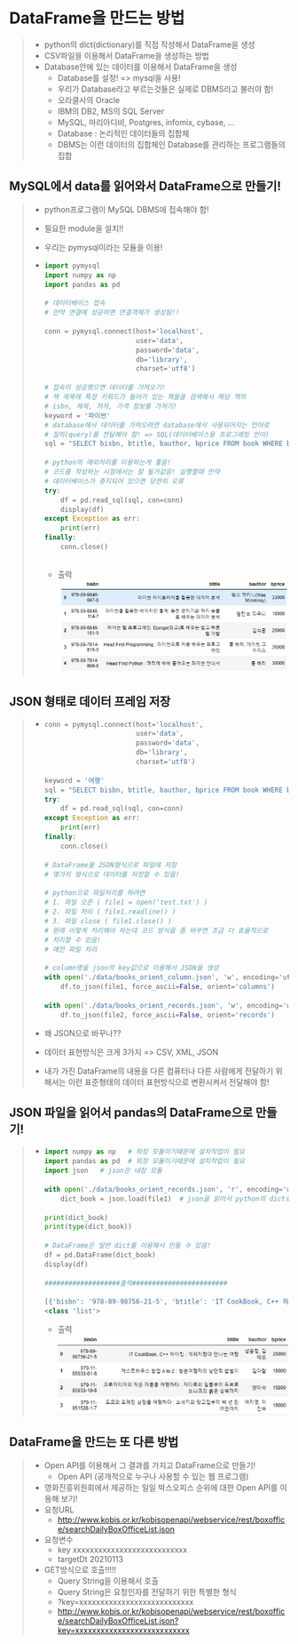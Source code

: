# DataFrame을 만드는 방법

> *  python의 dict(dictionary)를 직접 작성해서 DataFrame을 생성
> * CSV파일을 이용해서 DataFrame을 생성하는 방법
> * Database안에 있는 데이터를 이용해서 DataFrame을 생성
>   * Database를 설정! => mysql을 사용!
>   * 우리가 Database라고 부르는것들은 실제로 DBMS라고 불러야 함!
>   * 오라클사의 Oracle
>   * IBM의 DB2, MS의 SQL Server
>   * MySQL, 마리아디비, Postgres, infomix, cybase, ...
>   * Database : 논리적인 데이터들의 집합체
>   * DBMS는 이런 데이터의 집합체인 Database를 관리하는 프로그램들의 집합

## MySQL에서 data를 읽어와서 DataFrame으로 만들기!

> * python프로그램이 MySQL DBMS에 접속해야 함!
>
> * 필요한 module을 설치!!
>
> * 우리는 pymysql이라는 모듈을 이용!
>
> * ```python
>   import pymysql
>   import numpy as np
>   import pandas as pd
>   
>   # 데이터베이스 접속
>   # 만약 연결에 성공하면 연결객체가 생성됨!!
>   
>   conn = pymysql.connect(host='localhost',
>                          user='data',
>                          password='data',
>                          db='library',
>                          charset='utf8')
>   
>   # 접속이 성공했으면 데이터를 가져오기!
>   # 책 제목에 특정 키워드가 들어가 있는 책들을 검색해서 해당 책의
>   # isbn, 제목, 저자, 가격 정보를 가져기!
>   keyword = '파이썬'
>   # database에서 데이터를 가져오려면 database에서 사용되어지는 언어로
>   # 질의(query)를 전달해야 함! => SQL(데이터베이스용 프로그래밍 언어)
>   sql = "SELECT bisbn, btitle, bauthor, bprice FROM book WHERE btitle LIKE '%{}%'".format(keyword)
>   
>   # python의 예외처리를 이용하는게 좋음!
>   # 코드를 작성하는 시점에서는 잘 될거같음! 실행할때 만약
>   # 데이터베이스가 중지되어 있으면 당연히 오류
>   try:
>       df = pd.read_sql(sql, con=conn)
>       display(df)
>   except Exception as err:    
>       print(err)
>   finally:
>       conn.close()
>       
>   ```
>
>   * 출력 ![image-20210114224620149](md-images/image-20210114224620149.png)





## JSON 형태로 데이터 프레임 저장 

> * ```python
>   conn = pymysql.connect(host='localhost',
>                          user='data',
>                          password='data',
>                          db='library',
>                          charset='utf8')
>   
>   keyword = '여행'
>   sql = "SELECT bisbn, btitle, bauthor, bprice FROM book WHERE btitle LIKE '%{}%'".format(keyword)
>   try:
>       df = pd.read_sql(sql, con=conn)
>   except Exception as err:    
>       print(err)
>   finally:
>       conn.close()
>       
>   # DataFrame을 JSON형식으로 파일에 저장
>   # 몇가지 형식으로 데이터를 저장할 수 있음!
>   
>   # python으로 파일처리를 하려면
>   # 1. 파일 오픈 ( file1 = open('test.txt') )
>   # 2. 파일 처리 ( file1.readline() )
>   # 3. 파일 close ( file1.close() )
>   # 원래 이렇게 처리해야 하는데 코드 방식을 좀 바꾸면 조금 더 효율적으로
>   # 처리할 수 있음!
>   # 예전 파일 처리
>   
>   # column명을 json의 key값으로 이용해서 JSON을 생성
>   with open('./data/books_orient_column.json', 'w', encoding='utf-8') as file1:
>       df.to_json(file1, force_ascii=False, orient='columns')
>   
>   with open('./data/books_orient_records.json', 'w', encoding='utf-8') as file2:
>       df.to_json(file2, force_ascii=False, orient='records')
>   ```
>
> * 왜 JSON으로 바꾸나??
>
> * 데이터 표현방식은 크게 3가지 => CSV, XML, JSON
>
> * 내가 가진 DataFrame의 내용을 다른 컴퓨터나 다른 사람에게 전달하기 위해서는 이런 표준형태의 데이터 표현방식으로 변환시켜서 전달해야 함!

## JSON 파일을 읽어서 pandas의 DataFrame으로 만들기!

> * ```python
>   import numpy as np   # 외장 모듈이기때문에 설치작업이 필요
>   import pandas as pd  # 외장 모듈이기때문에 설치작업이 필요
>   import json   # json은 내장 모듈
>   
>   with open('./data/books_orient_records.json', 'r', encoding='utf-8') as file1:
>       dict_book = json.load(file1)  # json을 읽어서 python의 dict로 변환
>       
>   print(dict_book)    
>   print(type(dict_book))   
>   
>   # DataFrame은 일반 dict를 이용해서 만들 수 있음!
>   df = pd.DataFrame(dict_book)
>   display(df)
>   
>   ###################출력########################
>   
>   [{'bisbn': '978-89-98756-21-5', 'btitle': 'IT CookBook, C++ 하이킹 : 객체지향과 만나는 여행', 'bauthor': '성윤정, 김태은', 'bprice': 25000}, {'bisbn': '979-11-85933-01-6', 'btitle': '게스트하우스 창업 A to Z : 청춘여행자의 낭만적 밥벌이', 'bauthor': '김아람', 'bprice': 15000}, {'bisbn': '979-11-85933-10-8', 'btitle': '크로아티아의 작은 마을을 여행하다 : 자다르의 일몰부터 두브로브니크의 붉은 성벽까지', 'bauthor': '양미석', 'bprice': 15800}, {'bisbn': '979-11-951538-1-7', 'btitle': '도쿄의 오래된 상점을 여행하다 : 소세키의 당고집부터 백 년 된 여관까지', 'bauthor': '여지영, 이진숙', 'bprice': 15000}]
>   <class 'list'>
>   ```
>
>   * 출력 ![image-20210114225356426](md-images/image-20210114225356426.png)





## DataFrame을 만드는 또 다른 방법

> * Open API를 이용해서 그 결과를 가지고 DataFrame으로 만들기!
>   * Open API (공개적으로 누구나 사용할 수 있는 웹 프로그램)
> * 영화진흥위원회에서 제공하는 일일 박스오피스 순위에 대한 Open API를 이용해 보기!
> * 요청URL 
>   *  http://www.kobis.or.kr/kobisopenapi/webservice/rest/boxoffice/searchDailyBoxOfficeList.json
> * 요청변수
>   * key    xxxxxxxxxxxxxxxxxxxxxxxxxxx
>   * targetDt    20210113
> * GET방식으로 호출!!!!!
>   * Query String을 이용해서 호출
>   * Query String은 요청인자를 전달하기 위한 특별한 형식
>   * ?key=xxxxxxxxxxxxxxxxxxxxxxxxxxx
>   * http://www.kobis.or.kr/kobisopenapi/webservice/rest/boxoffice/searchDailyBoxOfficeList.json?key=xxxxxxxxxxxxxxxxxxxxxxxxxxx







